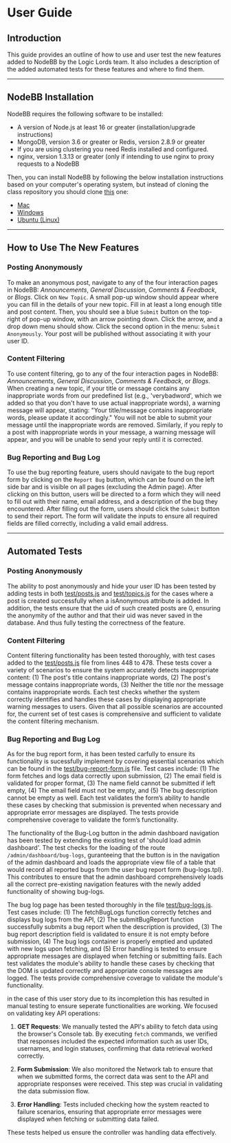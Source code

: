 # User Guide

## Introduction
This guide provides an outline of how to use and user test the new features added to NodeBB by the Logic Lords team. It also includes a description of the added automated tests for these features and where to find them.

---

## NodeBB Installation
NodeBB requires the following software to be installed:
- A version of Node.js at least 16 or greater (installation/upgrade instructions)
- MongoDB, version 3.6 or greater or Redis, version 2.8.9 or greater
- If you are using clustering you need Redis installed and configured.
- nginx, version 1.3.13 or greater (only if intending to use nginx to proxy requests to a NodeBB

Then, you can install NodeBB by following the below installation instructions based on your computer's operating system, but instead of cloning the class repository you should clone [this](https://github.com/CMU-17313Q/nodebb-f24-logic-lords) one:
- [Mac](https://cmu-17313q.github.io/projects/P1/installation/mac/)
- [Windows](https://cmu-17313q.github.io/projects/P1/installation/windows/)
- [Ubuntu (Linux)](https://cmu-17313q.github.io/projects/P1/installation/ubuntu/)

---

## How to Use The New Features

### Posting Anonymously
To make an anonymous post, navigate to any of the four interaction pages in NodeBB: _Announcements_, _General Discussion_, _Comments & Feedback_, or _Blogs_. Click on `New Topic`. A small pop-up window should appear where you can fill in the details of your new topic. Fill in at least a long enough title and post content. Then, you should see a blue `Submit` button on the top-right of pop-up window, with an arrow pointing down. Click the arrow, and a drop down menu should show. Click the second option in the menu: `Submit Anonymously`. Your post will be published without associating it with your user ID.

### Content Filtering
To use content filtering, go to any of the four interaction pages in NodeBB: _Announcements_, _General Discussion_, _Comments & Feedback_, or _Blogs_. When creating a new topic, if your title or message contains any inappropriate words from our predefined list (e.g., 'verybadword', which we added so that you don't have to use actual inappropriate words), a warning message will appear, stating: "Your title/message contains inappropriate words, please update it accordingly." You will not be able to submit your message until the inappropriate words are removed. Similarly, if you reply to a post with inappropriate words in your message, a warning message will appear, and you will be unable to send your reply until it is corrected.

### Bug Reporting and Bug Log
To use the bug reporting feature, users should navigate to the bug report form by clicking on the `Report Bug` button, which can be found on the left side bar and is visible on all pages (excluding the Admin page). After clicking on this button, users will be directed to a form which they will need to fill out with their name, email address, and a description of the bug they encountered. After filling out the form, users should click the `Submit` button to send their report. The form will validate the inputs to ensure all required fields are filled correctly, including a valid email address.

---

## Automated Tests

### Posting Anonymously
The ability to post anonymously and hide your user ID has been tested by adding tests in both [test/posts.js](https://github.com/CMU-17313Q/nodebb-f24-logic-lords/blob/f24/test/posts.js) and [test/topics.js](https://github.com/CMU-17313Q/nodebb-f24-logic-lords/blob/f24/test/topics.js) for the cases where a post is created successfully when a isAnonymous attribute is added. In addition, the tests ensure that the uid of such created posts are 0, ensuring the anonymity of the author and that their uid was never saved in the database. And thus fully testing the correctness of the feature.

### Content Filtering
Content filtering functionality has been tested thoroughly, with test cases added to the [test/posts.js](https://github.com/CMU-17313Q/nodebb-f24-logic-lords/blob/f24/test/posts.js) file from lines 448 to 478. These tests cover a variety of scenarios to ensure the system accurately detects inappropriate content: (1) The post's title contains inappropriate words, (2) The post's message contains inappropriate words, (3) Neither the title nor the message contains inappropriate words. Each test checks whether the system correctly identifies and handles these cases by displaying appropriate warning messages to users. Given that all possible scenarios are accounted for, the current set of test cases is comprehensive and sufficient to validate the content filtering mechanism.

### Bug Reporting and Bug Log

As for the bug report form, it has been tested carfully to ensure its functionality is sucessfully implement by covering essential scenarios which can be found in the [test/bug-report-form.js](https://github.com/CMU-17313Q/nodebb-f24-logic-lords/blob/testing-bug-report-form/test/bug-report-form.js) file. Test cases include: (1) The form fetches and logs data correctly upon submission, (2) The email field is validated for proper format, (3) The name field cannot be submitted if left empty, (4) The email field must not be empty, and (5) The bug description cannot be empty as well. Each test validates the form’s ability to handle these cases by checking that submission is prevented when necessary and appropriate error messages are displayed. The tests provide comprehensive coverage to validate the form’s functionality.

The functionality of the Bug-Log button in the admin dashboard navigation has been tested by extending the existing test of 'should load admin dashboard'. The test checks for the loading of the route `/admin/dashboard/bug-logs`, guranteeing that the button is in the navigation of the admin dashboard and loads the appropriate view file of a table that would record all reported bugs from the user bug report form (bug-logs.tpl). This contributes to ensure that the admin dashboard comprehensively loads all the correct pre-existing navigation features with the newly added functionality of showing bug-logs. 

The bug log page has been tested thoroughly in the file [test/bug-logs.js](https://github.com/CMU-17313Q/nodebb-f24-logic-lords/blob/testing/test/bug-logs.js). Test cases include: (1) The fetchBugLogs function correctly fetches and displays bug logs from the API, (2) The submitBugReport function successfully submits a bug report when the description is provided, (3) The bug report description field is validated to ensure it is not empty before submission, (4) The bug logs container is properly emptied and updated with new logs upon fetching, and (5) Error handling is tested to ensure appropriate messages are displayed when fetching or submitting fails. Each test validates the module's ability to handle these cases by checking that the DOM is updated correctly and appropriate console messages are logged. The tests provide comprehensive coverage to validate the module's functionality.

in the case of this user story due to its incompletion this has resulted in manual testing to ensure seperate functionalities are working. We focused on validating key API operations:

1. **GET Requests**: We manually tested the API's ability to fetch data using the browser's Console tab. By executing `fetch` commands, we verified that responses included the expected information such as user IDs, usernames, and login statuses, confirming that data retrieval worked correctly.
   
2. **Form Submission**: We also monitored the Network tab to ensure that when we submitted forms, the correct data was sent to the API and appropriate responses were received. This step was crucial in validating the data submission flow.

3. **Error Handling**: Tests included checking how the system reacted to failure scenarios, ensuring that appropriate error messages were displayed when fetching or submitting data failed.

These tests helped us ensure the controller was handling data effectively.
